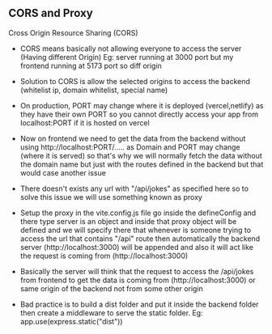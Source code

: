 ## CORS and Proxy
Cross Origin Resource Sharing (CORS)

- CORS means basically not allowing everyone to access the server (Having different Origin) Eg: server running at 3000 port but my frontend running at 5173 port so diff origin

- Solution to CORS is allow the selected origins to access the backend (whitelist ip, domain whitelist, special name)

- On production, PORT may change where it is deployed (vercel,netlify) as they have their own PORT so you cannot directly access your app from localhost:PORT if it is hosted on vercel

- Now on frontend we need to get the data from the backend without using http://localhost:PORT/..... as Domain and PORT may change (where it is served) so that's why we will normally fetch the data without the domain name but just with the routes defined in the backend but that would case another issue

- There doesn't exists any url with "/api/jokes" as specified here so to solve this issue we will use something known as proxy

- Setup the proxy in the vite.config.js file go inside the defineConfig and there type server is an object and inside that proxy object will be defined and we will specify there that whenever is someone trying to access the url that contains "/api" route then automatically the backend server (http://localhost:3000) will be appended and also it will act like the request is coming from (http://localhost:3000) 

- Basically the server will think that the request to access the /api/jokes from frontend to get the data is coming from (http://localhost:3000) or same origin of the backend not from some other origin

- Bad practice is to build a dist folder and put it inside the backend folder then create a middleware to serve the static folder. Eg: app.use(express.static("dist"))